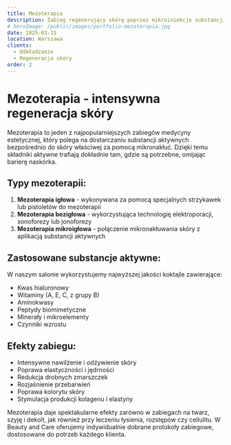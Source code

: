 ```yaml
---
title: Mezoterapia
description: Zabieg regenerujący skórę poprzez mikroiniekcje substancji aktywnych.
# heroImage: /public/images/portfolio-mezoterapia.jpg
date: 2025-03-15
location: Warszawa
clients:
  - Odmładzanie
  - Regeneracja skóry
order: 2
---
```


# Mezoterapia - intensywna regeneracja skóry

Mezoterapia to jeden z najpopularniejszych zabiegów medycyny estetycznej, który polega na dostarczaniu substancji aktywnych bezpośrednio do skóry właściwej za pomocą mikronakłuć. Dzięki temu składniki aktywne trafiają dokładnie tam, gdzie są potrzebne, omijając barierę naskórka.

## Typy mezoterapii:

1. **Mezoterapia igłowa** - wykonywana za pomocą specjalnych strzykawek lub pistoletów do mezoterapii
2. **Mezoterapia bezigłowa** - wykorzystująca technologię elektroporacji, sonoforezy lub jonoforezy
3. **Mezoterapia mikroigłowa** - połączenie mikronakłuwania skóry z aplikacją substancji aktywnych

## Zastosowane substancje aktywne:

W naszym salonie wykorzystujemy najwyższej jakości koktajle zawierające:

- Kwas hialuronowy
- Witaminy (A, E, C, z grupy B)
- Aminokwasy
- Peptydy biomimetyczne
- Minerały i mikroelementy
- Czynniki wzrostu

## Efekty zabiegu:

- Intensywne nawilżenie i odżywienie skóry
- Poprawa elastyczności i jędrności
- Redukcja drobnych zmarszczek
- Rozjaśnienie przebarwień
- Poprawa kolorytu skóry
- Stymulacja produkcji kolagenu i elastyny

Mezoterapia daje spektakularne efekty zarówno w zabiegach na twarz, szyję i dekolt, jak również przy leczeniu łysienia, rozstępów czy cellulitu. W Beauty and Care oferujemy indywidualnie dobrane protokoły zabiegowe, dostosowane do potrzeb każdego klienta.